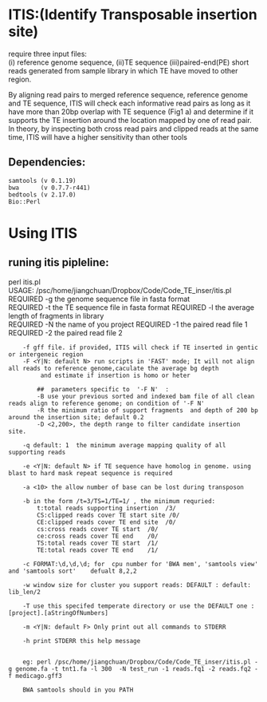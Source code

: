 ITIS:(Identify Transposable insertion site)
==========================================

require three input files:  	
	(i) reference genome sequence, 
	(ii)TE sequence 
	(iii)paired-end(PE) short reads generated from sample library in which TE have moved to other region. 

By aligning read pairs to merged reference sequence, reference genome and TE sequence, ITIS will check each informative read pairs as long as it have more than 20bp overlap with TE sequence (Fig1 a) and determine if it supports the TE insertion around the location mapped by one of read pair.  In theory, by inspecting both cross read pairs and clipped reads at the same time, ITIS will have a higher sensitivity than other tools


Dependencies:
----------------
	samtools (v 0.1.19)
	bwa      (v 0.7.7-r441)
	bedtools (v 2.17.0)
	Bio::Perl

Using ITIS
==========
runing itis pipleline:
----------------------
perl itis.pl	
USAGE:
	/psc/home/jiangchuan/Dropbox/Code/Code_TE_inser/itis.pl
	REQUIRED -g the genome sequence file in fasta format  
	REQUIRED -t the TE sequence file in fasta format
	REQUIRED -l the average length of fragments in library	
	REQUIRED -N the name of you project
	REQUIRED -1 the paired read file 1
	REQUIRED -2 the paired read file 2	
		
		-f gff file. if provided, ITIS will check if TE inserted in gentic or intergeneic region	 
		-F <Y|N: default N> run scripts in 'FAST' mode; It will not align all reads to reference genome,caculate the average bg depth 
		     and estimate if insertion is homo or heter
			
			##  parameters specific to  '-F N'  :
			-B use your previous sorted and indexed bam file of all clean reads align to reference genome; on condition of '-F N'
			-R the minimum ratio of support fragments  and depth of 200 bp around the insertion site; default 0.2
			-D <2,200>, the depth range to filter candidate insertion site. 

		-q default: 1  the minimum average mapping quality of all supporting reads

		-e <Y|N: default N> if TE sequence have homolog in genome. using blast to hard mask repeat sequence is required
		
		-a <10> the allow number of base can be lost during transposon

		-b in the form /t=3/TS=1/TE=1/ , the minimum requried:
			t:total reads supporting insertion  /3/
			CS:clipped reads cover TE start site /0/
			CE:clipped reads cover TE end site  /0/
			cs:cross reads cover TE start  /0/
			ce:cross reads cover TE end    /0/
			TS:total reads cover TE start  /1/
			TE:total reads cover TE end    /1/
		
		-c FORMAT:\d,\d,\d; for  cpu number for 'BWA mem', 'samtools view'  and 'samtools sort'    defualt 8,2,2
		
		-w window size for cluster you support reads: DEFAULT : default: lib_len/2
		
		-T use this specifed temperate directory or use the DEFAULT one :[project].[aStringOfNumbers]
		
		-m <Y|N: default F> Only print out all commands to STDERR
	         
		-h print STDERR this help message    

	
		eg: perl /psc/home/jiangchuan/Dropbox/Code/Code_TE_inser/itis.pl -g genome.fa -t tnt1.fa -l 300  -N test_run -1 reads.fq1 -2 reads.fq2 -f medicago.gff3 

		BWA samtools should in you PATH
	
	


